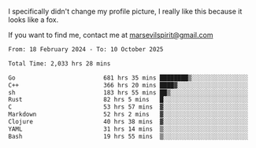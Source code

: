 I specifically didn't change my profile picture, I really like this because it looks like a fox.

If you want to find me, contact me at marsevilspirit@gmail.com

<!--START_SECTION:waka-->

```txt
From: 18 February 2024 - To: 10 October 2025

Total Time: 2,033 hrs 28 mins

Go                         681 hrs 35 mins ████████▒░░░░░░░░░░░░░░░░   33.52 %
C++                        366 hrs 20 mins ████▓░░░░░░░░░░░░░░░░░░░░   18.02 %
sh                         183 hrs 55 mins ██▒░░░░░░░░░░░░░░░░░░░░░░   09.04 %
Rust                       82 hrs 5 mins   █░░░░░░░░░░░░░░░░░░░░░░░░   04.04 %
C                          53 hrs 57 mins  ▓░░░░░░░░░░░░░░░░░░░░░░░░   02.65 %
Markdown                   52 hrs 2 mins   ▓░░░░░░░░░░░░░░░░░░░░░░░░   02.56 %
Clojure                    40 hrs 38 mins  ▓░░░░░░░░░░░░░░░░░░░░░░░░   02.00 %
YAML                       31 hrs 14 mins  ▒░░░░░░░░░░░░░░░░░░░░░░░░   01.54 %
Bash                       19 hrs 55 mins  ▒░░░░░░░░░░░░░░░░░░░░░░░░   00.98 %
```

<!--END_SECTION:waka-->
